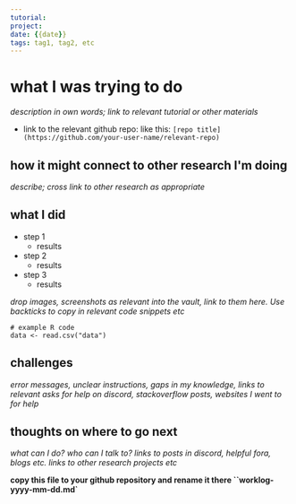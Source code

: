 ```yaml
---
tutorial:
project:
date: {{date}}
tags: tag1, tag2, etc
---
```


# what I was trying to do

_description in own words; link to relevant tutorial or other materials_

+ link to the relevant github repo: like this: `[repo title](https://github.com/your-user-name/relevant-repo)`

## how it might connect to other research I'm doing

_describe; cross link to other research as appropriate_

## what I did

+ step 1  
	+ results
+ step 2
	+ results 
+ step 3
	+ results

_drop images, screenshots as relevant into the vault, link to them here. Use backticks to copy in relevant code snippets etc_

```
# example R code
data <- read.csv("data")
```

## challenges 

_error messages, unclear instructions, gaps in my knowledge, links to relevant asks for help on discord, stackoverflow posts, websites I went to for help_

## thoughts on where to go next

_what can I do? who can I talk to? links to posts in discord, helpful fora, blogs etc. links to other research projects etc_

**copy this file to your github repository and rename it there ``worklog-yyyy-mm-dd.md`**